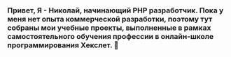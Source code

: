 ### Привет, Я - Николай, начинающий PHP разработчик. Пока у меня нет опыта коммерческой разработки, поэтому тут собраны мои учебные проекты, выполненные в рамках самостоятельного обучения профессии в онлайн-школе программирования Хекслет. 👋

<!--
**NickRyabinin/NickRyabinin** is a ✨ _special_ ✨ repository because its `README.md` (this file) appears on your GitHub profile.

Here are some ideas to get you started:

- 🔭 I’m currently working on ...
- 🌱 I’m currently learning ...
- 👯 I’m looking to collaborate on ...
- 🤔 I’m looking for help with ...
- 💬 Ask me about ...
- 📫 How to reach me: ...
- 😄 Pronouns: ...
- ⚡ Fun fact: ...
-->
